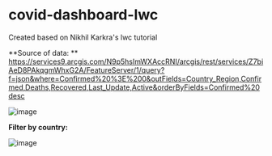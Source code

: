 # covid-dashboard-lwc

Created based on Nikhil Karkra's lwc tutorial


**Source of data: ** https://services9.arcgis.com/N9p5hsImWXAccRNI/arcgis/rest/services/Z7biAeD8PAkqgmWhxG2A/FeatureServer/1/query?f=json&where=Confirmed%20%3E%200&outFields=Country_Region,Confirmed,Deaths,Recovered,Last_Update,Active&orderByFields=Confirmed%20desc

![image](https://user-images.githubusercontent.com/94573214/199836852-f90173f2-c51c-44c0-bf4c-e0e146e6d5b4.png)

**Filter by country:**

![image](https://user-images.githubusercontent.com/94573214/199837079-0b8bc848-d14b-4d20-b910-e25e115ac509.png)

